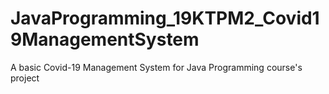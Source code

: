 # JavaProgramming_19KTPM2_Covid19ManagementSystem
A basic Covid-19 Management System for Java Programming course's project
